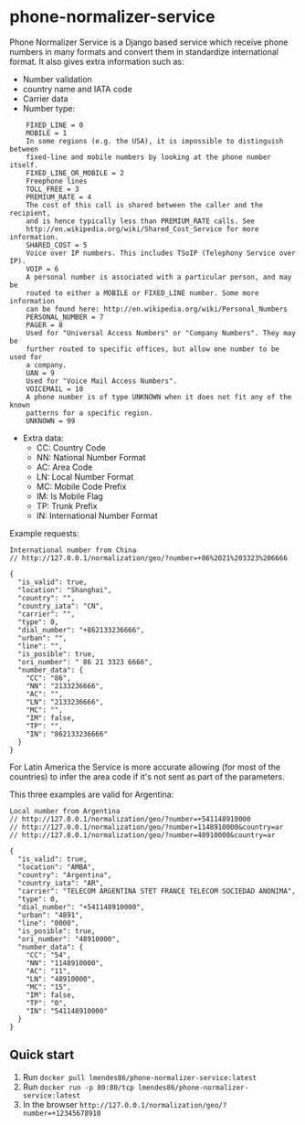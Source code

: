 phone-normalizer-service
========================

Phone Normalizer Service is a Django based service which receive phone numbers in many formats
and convert them in standardize international format.
It also gives extra information such as:
* Number validation
* country name and IATA code
* Carrier data
* Number type:
```
    FIXED_LINE = 0
    MOBILE = 1
    In some regions (e.g. the USA), it is impossible to distinguish between
    fixed-line and mobile numbers by looking at the phone number itself.
    FIXED_LINE_OR_MOBILE = 2
    Freephone lines
    TOLL_FREE = 3
    PREMIUM_RATE = 4
    The cost of this call is shared between the caller and the recipient,
    and is hence typically less than PREMIUM_RATE calls. See
    http://en.wikipedia.org/wiki/Shared_Cost_Service for more information.
    SHARED_COST = 5
    Voice over IP numbers. This includes TSoIP (Telephony Service over IP).
    VOIP = 6
    A personal number is associated with a particular person, and may be
    routed to either a MOBILE or FIXED_LINE number. Some more information
    can be found here: http://en.wikipedia.org/wiki/Personal_Numbers
    PERSONAL_NUMBER = 7
    PAGER = 8
    Used for "Universal Access Numbers" or "Company Numbers". They may be
    further routed to specific offices, but allow one number to be used for
    a company.
    UAN = 9
    Used for "Voice Mail Access Numbers".
    VOICEMAIL = 10
    A phone number is of type UNKNOWN when it does not fit any of the known
    patterns for a specific region.
    UNKNOWN = 99
```
* Extra data:
    * CC: Country Code
    * NN: National Number Format
    * AC: Area Code
    * LN: Local Number Format
    * MC: Mobile Code Prefix
    * IM: Is Mobile Flag
    * TP: Trunk Prefix
    * IN: International Number Format

Example requests:
```
International number from China
// http://127.0.0.1/normalization/geo/?number=+86%2021%203323%206666

{
  "is_valid": true,
  "location": "Shanghai",
  "country": "",
  "country_iata": "CN",
  "carrier": "",
  "type": 0,
  "dial_number": "+862133236666",
  "urban": "",
  "line": "",
  "is_posible": true,
  "ori_number": " 86 21 3323 6666",
  "number_data": {
    "CC": "86",
    "NN": "2133236666",
    "AC": "",
    "LN": "2133236666",
    "MC": "",
    "IM": false,
    "TP": "",
    "IN": "862133236666"
  }
}
```
For Latin America the Service is more accurate allowing (for most of the countries) to  infer the area code if it's not
sent as part of the parameters.

This three examples are valid for Argentina:
```
Local number from Argentina
// http://127.0.0.1/normalization/geo/?number=+541148910000
// http://127.0.0.1/normalization/geo/?number=1148910000&country=ar
// http://127.0.0.1/normalization/geo/?number=48910000&country=ar

{
  "is_valid": true,
  "location": "AMBA",
  "country": "Argentina",
  "country_iata": "AR",
  "carrier": "TELECOM ARGENTINA STET FRANCE TELECOM SOCIEDAD ANONIMA",
  "type": 0,
  "dial_number": "+541148910000",
  "urban": "4891",
  "line": "0000",
  "is_posible": true,
  "ori_number": "48910000",
  "number_data": {
    "CC": "54",
    "NN": "1148910000",
    "AC": "11",
    "LN": "48910000",
    "MC": "15",
    "IM": false,
    "TP": "0",
    "IN": "541148910000"
  }
}
```

Quick start
-----------

1. Run `docker pull lmendes86/phone-normalizer-service:latest`
2. Run `docker run -p 80:80/tcp lmendes86/phone-normalizer-service:latest`
3. In the browser `http://127.0.0.1/normalization/geo/?number=+12345678910`
